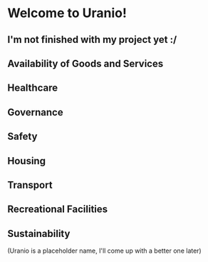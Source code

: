 # Welcome to Uranio!

## I'm not finished with my project yet :/

## Availability of Goods and Services

## Healthcare

## Governance

## Safety

## Housing

## Transport

## Recreational Facilities

## Sustainability

(Uranio is a placeholder name, I'll come up with a better one later)
